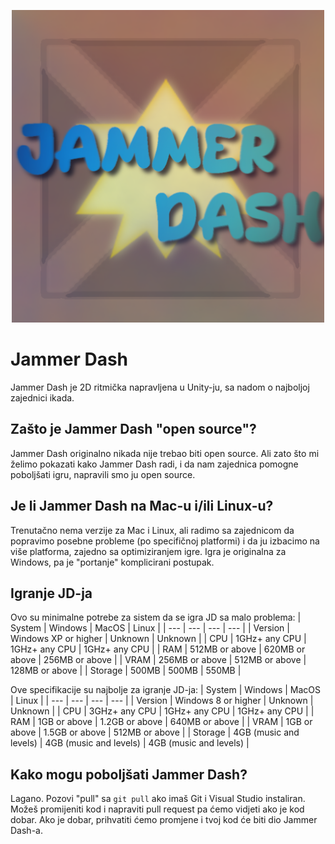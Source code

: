 
<p align="center">
  <img width="500" height="500" src="https://github.com/Pricklety/Jammer-Dash/blob/master/Assets/Resources/discordLogo.png">
</p>

# Jammer Dash
Jammer Dash je 2D ritmička napravljena u Unity-ju, sa nadom o najboljoj zajednici ikada.

## Zašto je Jammer Dash "open source"?
Jammer Dash originalno nikada nije trebao biti open source. Ali zato što mi želimo pokazati kako Jammer Dash radi, i da nam zajednica pomogne poboljšati igru, napravili smo ju open source.

## Je li Jammer Dash na Mac-u i/ili Linux-u?
Trenutačno nema verzije za Mac i Linux, ali radimo sa zajednicom da popravimo posebne probleme (po specifičnoj platformi) i da ju izbacimo na više platforma, zajedno sa optimiziranjem igre. Igra je originalna za Windows, pa je "portanje" komplicirani postupak.

## Igranje JD-ja
Ovo su minimalne potrebe za sistem da se igra JD sa malo problema:
| System | Windows | MacOS | Linux |
| --- | --- | --- | --- |
| Version | Windows XP or higher | Unknown | Unknown |
| CPU | 1GHz+ any CPU | 1GHz+ any CPU | 1GHz+ any CPU |
| RAM | 512MB or above | 620MB or above | 256MB or above |
| VRAM | 256MB or above | 512MB or above | 128MB or above | 
| Storage | 500MB | 500MB | 550MB |

Ove specifikacije su najbolje za igranje JD-ja:
| System | Windows | MacOS | Linux |
| --- | --- | --- | --- |
| Version | Windows 8 or higher | Unknown | Unknown |
| CPU | 3GHz+ any CPU | 1GHz+ any CPU | 1GHz+ any CPU |
| RAM | 1GB or above | 1.2GB or above | 640MB or above |
| VRAM | 1GB or above | 1.5GB or above | 512MB or above | 
| Storage | 4GB (music and levels) | 4GB (music and levels) | 4GB (music and levels) |

## Kako mogu poboljšati Jammer Dash?
Lagano. Pozovi "pull" sa `git pull` ako imaš Git i Visual Studio instaliran. Možeš promijeniti kod i napraviti pull request pa ćemo vidjeti ako je kod dobar. Ako je dobar, prihvatiti ćemo promjene i tvoj kod će biti dio Jammer Dash-a.

